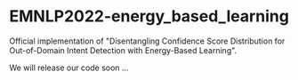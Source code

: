 # EMNLP2022-energy_based_learning

Official implementation of "Disentangling Confidence Score Distribution for Out-of-Domain Intent
Detection with Energy-Based Learning".

We will release our code soon ...
